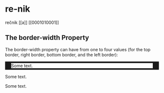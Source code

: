# re-nik
rečnik
[[a]] [[0001010001]]
<!DOCTYPE html>
<html>
<head>
<style>
p.one {
  border-style: solid;
  border-width: 5px 20px; /* 5px top and bottom, 20px on the sides */
}

p.two {
  border-style: solid;
  border-width: 20px 5px; /* 20px top and bottom, 5px on the sides */
}

p.three {
  border-style: solid;
  border-width: 25px 10px 4px 35px; /* 25px top, 10px right, 4px bottom and 35px left */
}
</style>
</head>
<body>

<h2>The border-width Property</h2>
<p>The border-width property can have from one to four values (for the top border, right border, bottom border, and the left border):</p>

<p class="one">Some text.</p>
<p class="two">Some text.</p>
<p class="three">Some text.</p>

</body>
</html>
